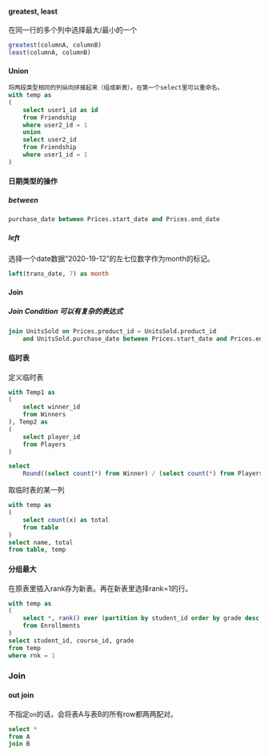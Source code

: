 #### greatest, least
在同一行的多个列中选择最大/最小的一个
```sql
greatest(columnA, columnB)
least(columnA, columnB)
```

#### Union
```sql
将两段类型相同的列纵向拼接起来（组成新表）。在第一个select里可以重命名。
with temp as
(
    select user1_id as id
    from Friendship
    where user2_id = 1
    union
    select user2_id
    from Friendship
    where user1_id = 1
)
```

#### 日期类型的操作
##### between
```sql
purchase_date between Prices.start_date and Prices.end_date
```
##### left
选择一个date数据“2020-19-12”的左七位数字作为month的标记。
```sql
left(trans_date, 7) as month
```

#### Join
##### Join Condition 可以有复杂的表达式
```sql
join UnitsSold on Prices.product_id = UnitsSold.product_id 
    and UnitsSold.purchase_date between Prices.start_date and Prices.end_date  
```    

#### 临时表
定义临时表
```sql
with Temp1 as
(
    select winner_id
    from Winners
), Temp2 as
(
    select player_id
    from Players
)

select
    Round((select count(*) from Winner) / (select count(*) from Players), 2) AS fraction
```
取临时表的某一列
```sql
with temp as
(
    select count(x) as total
    from table
)
select name, total
from table, temp
```


#### 分组最大
在原表里插入rank存为新表。再在新表里选择rank=1的行。
```sql
with temp as 
(
    select *, rank() over (partition by student_id order by grade desc, course_id) as rnk
    from Enrollments
)
select student_id, course_id, grade
from temp
where rnk = 1
```

### Join
#### out join
不指定`on`的话，会将表A与表B的所有row都两两配对。
```sql
select *
from A
join B
```
